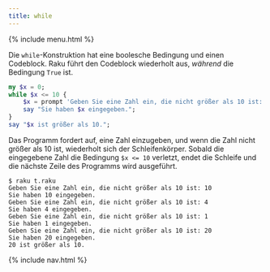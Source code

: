 ```yaml
---
title: while
---
```


{% include menu.html %}

Die `while`-Konstruktion hat eine boolesche Bedingung und einen Codeblock. Raku führt den Codeblock wiederholt aus, _während_ die Bedingung `True` ist.

```raku
my $x = 0;
while $x <= 10 {
    $x = prompt 'Geben Sie eine Zahl ein, die nicht größer als 10 ist: ';
    say "Sie haben $x eingegeben.";
}
say "$x ist größer als 10.";
```

Das Programm fordert auf, eine Zahl einzugeben, und wenn die Zahl nicht größer als 10 ist, wiederholt sich der Schleifenkörper. Sobald die eingegebene Zahl die Bedingung `$x <= 10` verletzt, endet die Schleife und die nächste Zeile des Programms wird ausgeführt.

```console
$ raku t.raku
Geben Sie eine Zahl ein, die nicht größer als 10 ist: 10
Sie haben 10 eingegeben.
Geben Sie eine Zahl ein, die nicht größer als 10 ist: 4
Sie haben 4 eingegeben.
Geben Sie eine Zahl ein, die nicht größer als 10 ist: 1
Sie haben 1 eingegeben.
Geben Sie eine Zahl ein, die nicht größer als 10 ist: 20
Sie haben 20 eingegeben.
20 ist größer als 10.
```

{% include nav.html %}
